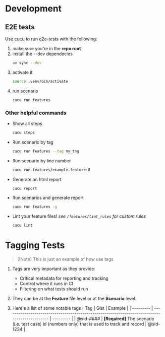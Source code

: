 <!-- your project readme here -->

# Development
## E2E tests
Use [cucu](https://pypi.org/project/cucu/) to run e2e-tests with the following:
1. make sure you're in the **repo root**
2. install the --dev dependecies
    ```sh
    uv sync --dev
    ```
3. activate it
    ```sh
    source .venv/bin/activate
    ```
4. run scenario
    ```sh
    cucu run features
    ```

### Other helpful commands

- Show all steps
    ```sh
    cucu steps
    ```
- Run scenario by tag
    ```sh
    cucu run features --tag my_tag
    ```
- Run scenario by line number
    ```sh
    cucu run features/example.feature:8
    ```
- Generate an html report
    ```sh
    cucu report
    ```
- Run scenarios and generate report
    ```sh
    cucu run features -g
    ```
- Lint your feature files!
    _see `/features/lint_rules` for custom rules_
    ```sh
    cucu lint
    ```

# Tagging Tests

> [!Note] This is just an example of how use tags

1. Tags are very important as they provide:

   - Critical metadata for reporting and tracking
   - Control where it runs in CI
   - Filtering on what tests should run

2. They can be at the **Feature** file level or at the **Scenario** level.

3. Here's a list of some notable tags
   | Tag       | Gist                                                                                            | Example   |
   | --------- | ----------------------------------------------------------------------------------------------- | --------- |
   | @sid-#### | **[Required]** The scenario (i.e. test case) id (numbers only) that is used to track and record | @sid-1234 |

